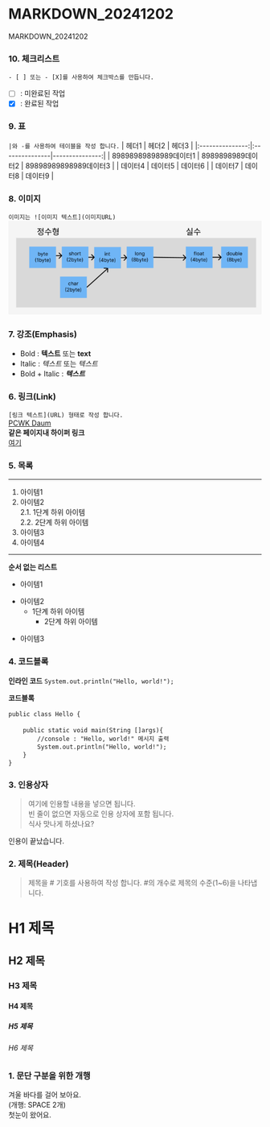 # MARKDOWN_20241202
MARKDOWN_20241202

### 10. 체크리스트
`- [ ] 또는 - [X]를 사용하여 체크박스를 만듭니다.`  
- [ ] : 미완료된 작업
- [X] : 완료된 작업

### 9. 표
`|와 -를 사용하여 테이블을 작성 합니다.`
| 헤더1 | 헤더2 | 헤더3 |
|:---------------:|:---------------|---------------:|
| 89898989898989데이터1 | 8989898989데이터2 | 89898989898989데이터3 |
| 데이터4 | 데이터5 | 데이터6 |
| 데이터7 | 데이터8 | 데이터9 |

### 8. 이미지 
`이미지는 ![이미지 텍스트](이미지URL)`  
![Casting](https://github.com/woaud0920/MARKDOWN_20241202/blob/main/casting_720.png)

### 7. 강조(Emphasis)
- Bold : **텍스트** 또는 __text__
- Italic : *텍스트* 또는 _텍스트_
- Bold + Italic : ***텍스트***

### 6. 링크(Link)
`[링크 텍스트](URL) 형태로 작성 합니다.`  
[PCWK Daum](https://cafe.daum.net/pcwk)  
**같은 페이지내 하이퍼 링크**  
[여기](#4-코드블록)

### 5. 목록
---
1. 아이템1
2. 아이템2  
   2.1. 1단계 하위 아이템  
   2.2. 2단계 하위 아이템
9. 아이템3
9. 아이템4
***

**순서 없는 리스트**
- 아이템1
+ 아이템2
  - 1단계 하위 아이템
    * 2단계 하위 아이템
* 아이템3

### 4. 코드블록
**인라인 코드**
`System.out.println("Hello, world!");`

**코드블록**
```
public class Hello {

	public static void main(String []args){
		//console : "Hello, world!" 메시지 출력
		System.out.println("Hello, world!");
	}
}
```

### 3. 인용상자
>여기에 인용할 내용을 넣으면 됩니다.  
>빈 줄이 없으면 자동으로 인용 상자에 포함 됩니다.  
식사 맛나게 하셨나요?

인용이 끝났습니다.

### 2. 제목(Header)
>제목을 # 기호를 사용하여 작성 합니다. #의 개수로 제목의 수준(1~6)을 나타냅니다.

# H1 제목
## H2 제목
### H3 제목
#### H4 제목
##### H5 제목
###### H6 제목

### 1. 문단 구분을 위한 개행
겨울 바다를 걸어 보아요.  
(개행: SPACE 2개)  
첫눈이 왔어요.
